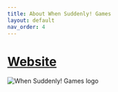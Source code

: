 ```yaml
---
title: About When Suddenly! Games
layout: default
nav_order: 4
---
```

# [Website](https://www.whensuddenly.games)

![When Suddenly! Games logo](../../imgs/Logo%20Color@0.5x.png)
